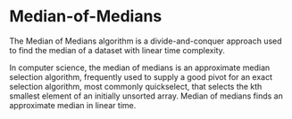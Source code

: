 # Median-of-Medians
The Median of Medians algorithm is a divide-and-conquer approach used to find the median of a dataset with linear time complexity.

In computer science, the median of medians is an approximate median selection algorithm, frequently used to supply a good pivot for an exact selection algorithm, most commonly quickselect, that selects the kth smallest element of an initially unsorted array. Median of medians finds an approximate median in linear time.
 

